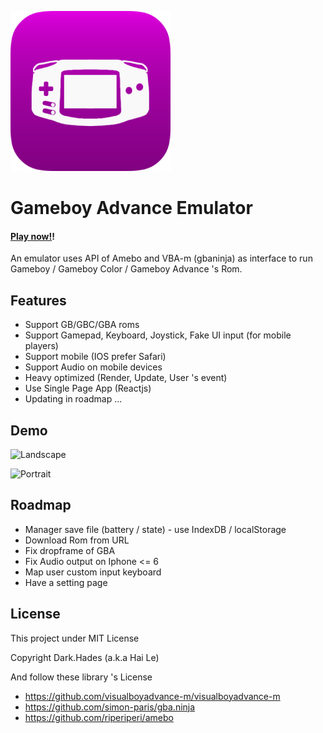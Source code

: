 ![GBAIcon](https://raw.githubusercontent.com/HadesD/GameBoyAdvance/master/public/icon.png)

# Gameboy Advance Emulator

#### [Play now!](https://hadesd.github.io/GameBoyAdvance/)!

An emulator uses API of Amebo and VBA-m (gbaninja) as interface to run Gameboy / Gameboy Color / Gameboy Advance 's Rom.

## Features

- Support GB/GBC/GBA roms
- Support Gamepad, Keyboard, Joystick, Fake UI input (for mobile players)
- Support mobile (IOS prefer Safari)
- Support Audio on mobile devices
- Heavy optimized (Render, Update, User 's event)
- Use Single Page App (Reactjs)
- Updating in roadmap ...

## Demo

![Landscape](https://i.imgur.com/vIEN91I.png)

![Portrait](https://i.imgur.com/sEIyBV6.png)

## Roadmap

- Manager save file (battery / state) - use IndexDB / localStorage
- Download Rom from URL
- Fix dropframe of GBA
- Fix Audio output on Iphone <= 6
- Map user custom input keyboard
- Have a setting page

## License

This project under MIT License

Copyright Dark.Hades (a.k.a Hai Le)

And follow these library 's License

- https://github.com/visualboyadvance-m/visualboyadvance-m
- https://github.com/simon-paris/gba.ninja
- https://github.com/riperiperi/amebo

